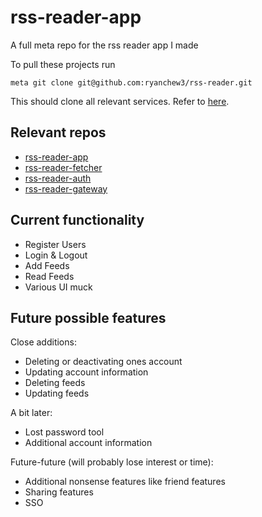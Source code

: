 # rss-reader-app
A full meta repo for the rss reader app I made

To pull these projects run 
```
meta git clone git@github.com:ryanchew3/rss-reader.git
```
This should clone all relevant services. Refer to [here](https://www.npmjs.com/package/meta).

## Relevant repos
- [rss-reader-app](https://github.com/ryanchew3/rss-reader-app)
- [rss-reader-fetcher](https://github.com/ryanchew3/rss-reader-fetcher)
- [rss-reader-auth](https://github.com/ryanchew3/rss-reader-auth)
- [rss-reader-gateway](https://github.com/ryanchew3/rss-reader-gateway)

## Current functionality
- Register Users
- Login & Logout
- Add Feeds
- Read Feeds
- Various UI muck

## Future possible features
Close additions:
- Deleting or deactivating ones account
- Updating account information
- Deleting feeds
- Updating feeds

A bit later:
- Lost password tool
- Additional account information

Future-future (will probably lose interest or time):
- Additional nonsense features like friend features
- Sharing features
- SSO
